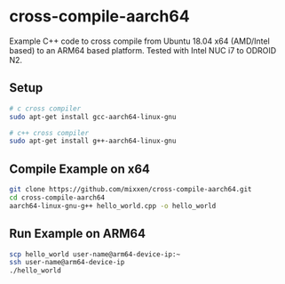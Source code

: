 # cross-compile-aarch64
Example C++ code to cross compile from Ubuntu 18.04 x64 (AMD/Intel based) to an ARM64 based platform. Tested with Intel NUC i7 to ODROID N2.

## Setup

```bash
# c cross compiler
sudo apt-get install gcc-aarch64-linux-gnu

# c++ cross compiler
sudo apt-get install g++-aarch64-linux-gnu 
```

## Compile Example on x64

```bash
git clone https://github.com/mixxen/cross-compile-aarch64.git
cd cross-compile-aarch64
aarch64-linux-gnu-g++ hello_world.cpp -o hello_world
```

## Run Example on ARM64

```bash
scp hello_world user-name@arm64-device-ip:~
ssh user-name@arm64-device-ip
./hello_world
```